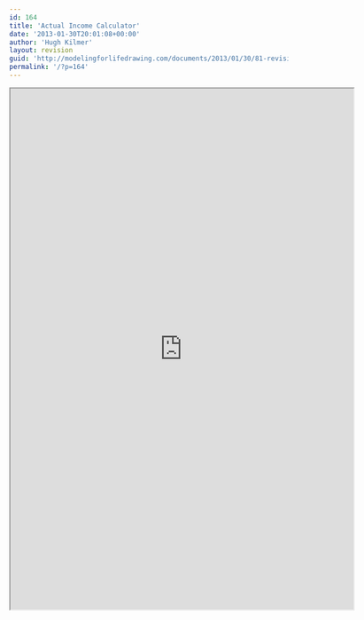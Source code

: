 ```yaml
---
id: 164
title: 'Actual Income Calculator'
date: '2013-01-30T20:01:08+00:00'
author: 'Hugh Kilmer'
layout: revision
guid: 'http://modelingforlifedrawing.com/documents/2013/01/30/81-revision-2/'
permalink: '/?p=164'
---
```


<iframe height="940" loading="lazy" src="http://modelingforlifedrawing.com/calculator/index.php" width="620"></iframe>